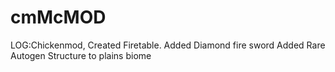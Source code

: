 # cmMcMOD
LOG:Chickenmod,
Created Firetable.
Added Diamond fire sword
Added Rare Autogen Structure to plains biome
